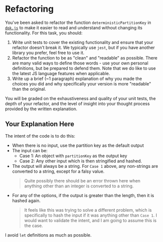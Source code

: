 # Refactoring

You've been asked to refactor the function `deterministicPartitionKey` in [`dpk.js`](dpk.js) to make it easier to read and understand without changing its functionality. For this task, you should:

1. Write unit tests to cover the existing functionality and ensure that your refactor doesn't break it. We typically use `jest`, but if you have another library you prefer, feel free to use it.
2. Refactor the function to be as "clean" and "readable" as possible. There are many valid ways to define those words - use your own personal definitions, but be prepared to defend them. Note that we do like to use the latest JS language features when applicable.
3. Write up a brief (~1 paragraph) explanation of why you made the choices you did and why specifically your version is more "readable" than the original.

You will be graded on the exhaustiveness and quality of your unit tests, the depth of your refactor, and the level of insight into your thought process provided by the written explanation.

## Your Explanation Here

The intent of the code is to do this:

- When there is no input, use the partition key as the default output
- The input can be:
  - Case 1: An object with `partitionKey` as the output key
  - Case 2: Any other input which is then stringified and hashed.
- The output will always be a string. For `Case 1` above, any non-strings are converted to a string, except for a falsy value.
  > Quite possibly there should be an error thrown here when anything other than an integer is converted to a string.
- For any of the options, if the output is greater than the length, then it is hashed again.
  > It feels like this was trying to solve a different problem, which is specifically to hash the input if it was anything other than `Case 1`. I would want to validate the intent, and I am going to assume this is the case.

I avoid `let` definitions as much as possible.

